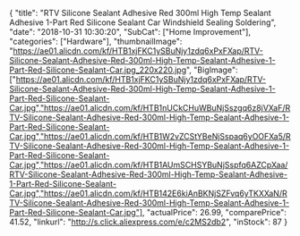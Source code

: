 {
	"title": "RTV Silicone Sealant Adhesive Red 300ml High Temp Sealant Adhesive 1-Part Red Silicone Sealant Car Windshield Sealing Soldering",
	"date": "2018-10-31 10:30:20",
	"SubCat": ["Home Improvement"],
	"categories": ["Hardware"],
	"thumbnailImage": "https://ae01.alicdn.com/kf/HTB1xjFKC1ySBuNjy1zdq6xPxFXap/RTV-Silicone-Sealant-Adhesive-Red-300ml-High-Temp-Sealant-Adhesive-1-Part-Red-Silicone-Sealant-Car.jpg_220x220.jpg",
	"BigImage": ["https://ae01.alicdn.com/kf/HTB1xjFKC1ySBuNjy1zdq6xPxFXap/RTV-Silicone-Sealant-Adhesive-Red-300ml-High-Temp-Sealant-Adhesive-1-Part-Red-Silicone-Sealant-Car.jpg","https://ae01.alicdn.com/kf/HTB1nUCkCHuWBuNjSszgq6z8jVXaF/RTV-Silicone-Sealant-Adhesive-Red-300ml-High-Temp-Sealant-Adhesive-1-Part-Red-Silicone-Sealant-Car.jpg","https://ae01.alicdn.com/kf/HTB1W2vZCStYBeNjSspaq6yOOFXa5/RTV-Silicone-Sealant-Adhesive-Red-300ml-High-Temp-Sealant-Adhesive-1-Part-Red-Silicone-Sealant-Car.jpg","https://ae01.alicdn.com/kf/HTB1AUmSCHSYBuNjSspfq6AZCpXaa/RTV-Silicone-Sealant-Adhesive-Red-300ml-High-Temp-Sealant-Adhesive-1-Part-Red-Silicone-Sealant-Car.jpg","https://ae01.alicdn.com/kf/HTB142E6kiAnBKNjSZFvq6yTKXXaN/RTV-Silicone-Sealant-Adhesive-Red-300ml-High-Temp-Sealant-Adhesive-1-Part-Red-Silicone-Sealant-Car.jpg"],
	"actualPrice": 26.99,
	"comparePrice": 41.52,
	"linkurl": "http://s.click.aliexpress.com/e/c2MS2db2",
	"inStock": 87
}

